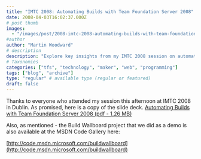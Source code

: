 ```yaml
---
title: "IMTC 2008: Automating Builds with Team Foundation Server 2008"
date: 2008-04-03T16:02:37.000Z
# post thumb
images:
  - "/images/post/2008-imtc-2008-automating-builds-with-team-foundation-server-2008.jpg"
#author
author: "Martin Woodward"
# description
description: "Explore key insights from my IMTC 2008 session on automating builds with Team Foundation Server 2008, plus resources for further learning."
# Taxonomies
categories: ["tfs", "technology", "maker", "web", "programming"]
tags: ["blog", "archive"]
type: "regular" # available type (regular or featured)
draft: false
---
```


Thanks to everyone who attended my session this afternoon at IMTC 2008 in Dublin. As promised, here is a copy of the slide deck. [Automating Builds with Team Foundation Server 2008 (pdf - 1.26 MB)](http://www.woodwardweb.com/talks/imtc2008.pdf)

Also, as mentioned - the Build Wallboard project that we did as a demo is also available at the MSDN Code Gallery here:

[http://code.msdn.microsoft.com/buildwallboard](http://code.msdn.microsoft.com/buildwallboard)
